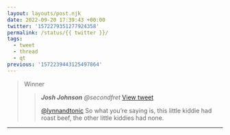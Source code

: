 ```yaml
---
layout: layouts/post.njk
date: 2022-09-20 17:39:43 +00:00
twitter: '1572279351277924358'
permalink: /status/{{ twitter }}/
tags: 
  - tweet
  - thread
  - qt
previous: '1572239443125497864'
---
```


> Winner
> 
> > <cite>**Josh Johnson** @secondfret</cite> [View tweet](https://twitter.com/secondfret/status/1572278978337177600)
> > 
> > [@lynnandtonic](/) So what you’re saying is, this little kiddie had roast beef, the other little kiddies had none.
---
